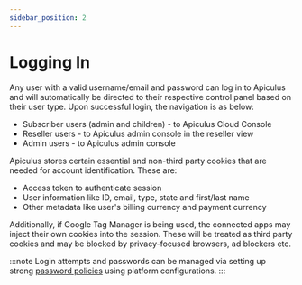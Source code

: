```yaml
---
sidebar_position: 2
---
```

# Logging In

Any user with a valid username/email and password can log in to Apiculus and will automatically be directed to their respective control panel based on their user type.
Upon successful login, the navigation is as below:

- Subscriber users (admin and children) - to Apiculus Cloud Console
- Reseller users - to Apiculus admin console in the reseller view
- Admin users - to Apiculus admin console

Apiculus stores certain essential and non-third party cookies that are needed for account identification. These are:

- Access token to authenticate session
- User information like ID, email, type, state and first/last name
- Other metadata like user's billing currency and payment currency

Additionally, if Google Tag Manager is being used, the connected apps may inject their own cookies into the session. These will be treated as third party cookies and may be blocked by privacy-focused browsers, ad blockers etc.

:::note
Login attempts and passwords can be managed via setting up strong [password policies](/docs/GettingStarted/LoginConfigurations/ConfiguringPasswordPolicies) using platform configurations.
:::




